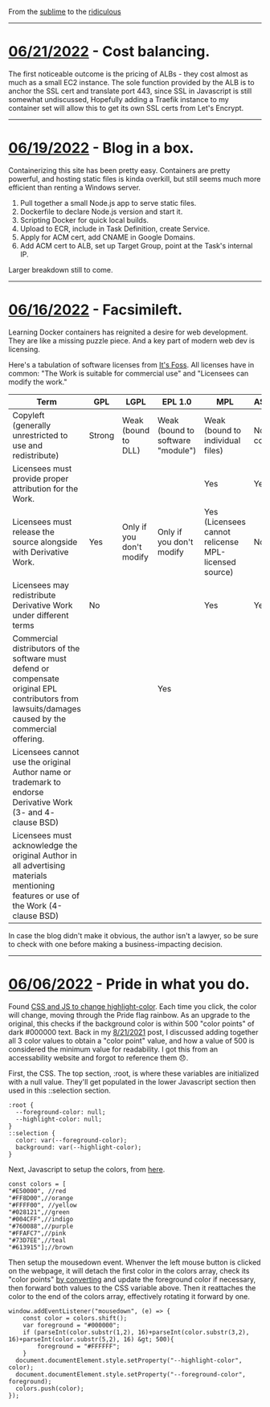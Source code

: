 From the [sublime](https://www.youtube.com/watch?v=CNUTlKqSO-I) to the [ridiculous](https://www.youtube.com/watch?v=zy9FkAXMBfk)

--------------------------------------------------------------------

# [06/21/2022](#06212022) - Cost balancing.
	
The first noticeable outcome is the pricing of ALBs - they cost almost as much as a small EC2 instance. The sole function provided by the ALB is to anchor the SSL cert and translate port 443, since SSL in Javascript is still somewhat undiscussed, Hopefully adding a Traefik instance to my container set will allow this to get its own SSL certs from Let's Encrypt.

--------------------------------------------------------------------

# [06/19/2022](#06192022) - Blog in a box.
	
Containerizing this site has been pretty easy. Containers are pretty powerful, and hosting static files is kinda overkill, but still seems much more efficient than renting a Windows server.

1. Pull together a small Node.js app to serve static files.
1. Dockerfile to declare Node.js version and start it.
1. Scripting Docker for quick local builds.
1. Upload to ECR, include in Task Definition, create Service.
1. Apply for ACM cert, add CNAME in Google Domains.
1. Add ACM cert to ALB, set up Target Group, point at the Task's internal IP.
	
Larger breakdown still to come.

--------------------------------------------------------------------

# [06/16/2022](#06162022) - Facsimileft.
	
Learning Docker containers has reignited a desire for web development. They are like a missing puzzle piece. And a key part of modern web dev is licensing.
	
Here's a tabulation of software licenses from [It's Foss](https://itsfoss.com/open-source-licenses-explained/). All licenses have in common: "The Work is suitable for commercial use" and "Licensees can modify the work."

|Term|GPL|LGPL|EPL 1.0|MPL|ASL 2.0|MIT|BSD|
|------|------|------|------|------|------|------|------|
|Copyleft (generally unrestricted to use and redistribute)|Strong|Weak (bound to DLL)|Weak (bound to software "module")|Weak (bound to individual files)|Non-copyleft|Non-copyleft|Non-copyleft|
|Licensees must provide proper attribution for the Work.||||Yes|Yes|Yes|Yes|
|Licensees must release the source alongside with Derivative Work.|Yes|<div>Only if you don't modify|Only if you don't modify|Yes (Licensees cannot relicense MPL-licensed source)|No|No|No|
|Licensees may redistribute Derivative Work under different terms|No|||Yes|Yes|Yes|Yes|
|Commercial distributors of the software must defend or compensate original EPL contributors from lawsuits/damages caused by the commercial offering.|||Yes|||||
|Licensees cannot use the original Author name or trademark to endorse Derivative Work (3- and 4- clause BSD)|||||||Yes|
|Licensees must acknowledge the original Author in all advertising materials mentioning features or use of the Work (4-clause BSD)|||||||Yes|
	
In case the blog didn't make it obvious, the author isn't a lawyer, so be sure to check with one before making a business-impacting decision.

--------------------------------------------------------------------

# [06/06/2022](#06062022) - Pride in what you do.
	
Found [CSS and JS to change highlight-color](https://dev.to/braydoncoyer/change-text-highlight-color-with-css-80). Each time you click, the color will change, moving through the Pride flag rainbow. As an upgrade to the original, this checks if the background color is within 500 "color points" of dark #000000 text. Back in my [8/21/2021](https://www.Gilgamech.com/2021/August.html#08212021) post, I discussed adding together all 3 color values to obtain a "color point" value, and how a value of 500 is considered the minimum value for readability. I got this from an accessability website and forgot to reference them 😞.
	
First, the CSS. The top section, :root, is where these variables are initialized with a null value. They'll get populated in the lower Javascript section then used in this ::selection section.

```
:root {
  --foreground-color: null;
  --highlight-color: null;
}
::selection {
  color: var(--foreground-color);
  background: var(--highlight-color);
}
```
		
Next, Javascript to setup the colors, from [here](https://www.kapwing.com/resources/official-pride-colors-2021-exact-color-codes-for-15-pride-flags/).

```
const colors = [
"#E50000", //red
"#FF8D00",//orange 
"#FFFF00", //yellow
"#028121",//green 
"#004CFF",//indigo 
"#760088",//purple 
"#FFAFC7",//pink
"#73D7EE",//teal
"#613915"];//brown
```
		
Then setup the mousedown event. Whenver the left mouse button is clicked on the webpage, it will detach the first color in the colors array, check its "color points" [by converting](https://www.w3docs.com/snippets/javascript/how-to-convert-decimal-to-hexadecimal-in-javascript.html) and update the foreground color if necessary, then forward both values to the CSS variable above. Then it reattaches the color to the end of the colors array, effectively rotating it forward by one.

```
window.addEventListener("mousedown", (e) => {
	const color = colors.shift();
	var foreground = "#000000";
	if (parseInt(color.substr(1,2), 16)+parseInt(color.substr(3,2), 16)+parseInt(color.substr(5,2), 16) &gt; 500){
		foreground = "#FFFFFF";
	}
  document.documentElement.style.setProperty("--highlight-color", color);
  document.documentElement.style.setProperty("--foreground-color", foreground);
  colors.push(color);
});
```
